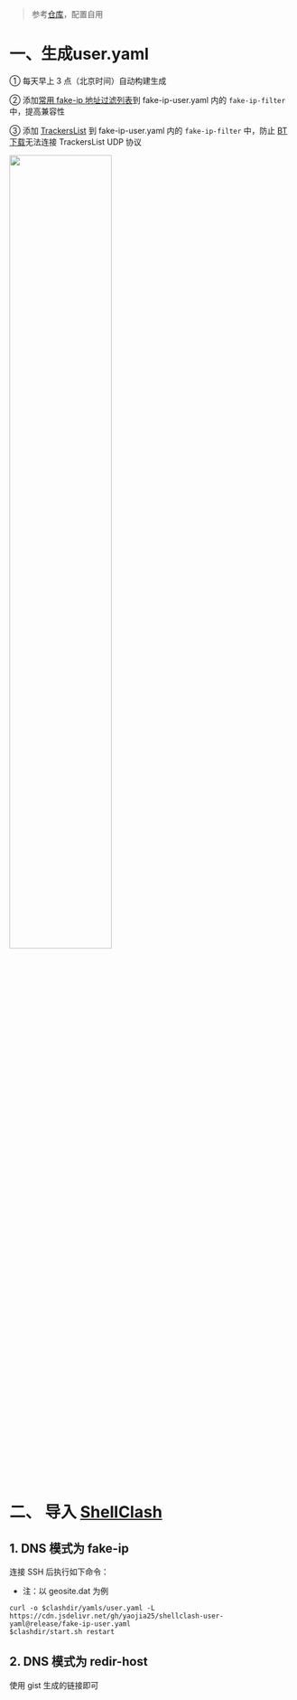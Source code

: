 > 参考[仓库](https://github.com/DustinWin/clash-geosite)，配置自用

# 一、生成user.yaml

① 每天早上 3 点（北京时间）自动构建生成

② 添加[常用 fake-ip 地址过滤列表](https://github.com/juewuy/ShellClash/blob/master/public/fake_ip_filter.list)到 fake-ip-user.yaml 内的 `fake-ip-filter` 中，提高兼容性

③ 添加 [TrackersList](https://trackerslist.com) 到 fake-ip-user.yaml 内的 `fake-ip-filter` 中，防止 [BT 下载](https://github.com/c0re100/qBittorrent-Enhanced-Edition/releases)无法连接 TrackersList UDP 协议

<img src="https://user-images.githubusercontent.com/45238096/224113233-4d76dec2-495c-4790-a00e-538fc1469639.png" width="60%"/>

# 二、 导入 [ShellClash](https://github.com/juewuy/ShellClash)
## 1. DNS 模式为 fake-ip
连接 SSH 后执行如下命令：
- 注：以 geosite.dat 为例

```
curl -o $clashdir/yamls/user.yaml -L https://cdn.jsdelivr.net/gh/yaojia25/shellclash-user-yaml@release/fake-ip-user.yaml
$clashdir/start.sh restart
```
## 2. DNS 模式为 redir-host
使用 gist 生成的链接即可
